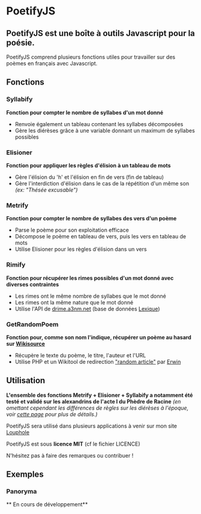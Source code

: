 PoetifyJS
=========

PoetifyJS est une boîte à outils Javascript pour la poésie.
-------

PoetifyJS comprend plusieurs fonctions utiles pour travailler sur des poèmes en français avec Javascript.

Fonctions
----

### Syllabify

**Fonction pour compter le nombre de syllabes d'un mot donné**

  - Renvoie également un tableau contenant les syllabes décomposées
  - Gère les diérèses grâce à une variable donnant un maximum de syllabes possibles

### Elisioner

**Fonction pour appliquer les règles d'élision à un tableau de mots**

  - Gère l'élision du 'h' et l'élision en fin de vers (fin de tableau)
  - Gère l'interdiction d'élision dans le cas de la répétition d'un même son *(ex: "Thésée excusable")*

### Metrify

**Fonction pour compter le nombre de syllabes des vers d'un poème**

  - Parse le poème pour son exploitation efficace
  - Décompose le poème en tableau de vers, puis les vers en tableau de mots
  - Utilise Elisioner pour les règles d'élision dans un vers

### Rimify

**Fonction pour récupérer les rimes possibles d'un mot donné avec diverses contraintes**

  - Les rimes ont le même nombre de syllabes que le mot donné
  - Les rimes ont la même nature que le mot donné
  - Utilise l'API de [drime.a3nm.net] (base de données [Lexique])

### GetRandomPoem

**Fonction pour, comme son nom l'indique, récupérer un poème au hasard sur [Wikisource]**

  - Récupère le texte du poème, le titre, l'auteur et l'URL
  - Utilise PHP et un Wikitool de redirection ["random article"] par [Erwin]

Utilisation
----

**L'ensemble des fonctions Metrify + Elisioner + Syllabify a notamment été testé et validé sur les alexandrins de l'acte I du Phèdre de Racine**
*(en omettant cependant les différences de règles sur les diérèses à l'époque, voir [cette page] pour plus de détails.)*

PoetifyJS sera utilisé dans plusieurs applications à venir sur mon site [Louphole]

PoetifyJS est sous **licence MIT** (cf le fichier LICENCE)

N'hésitez pas à faire des remarques ou contribuer !

Exemples
-----

### Panoryma

** En cours de développement**

[drime.a3nm.net]:http://drime.a3nm.net/
[Lexique]:http://www.lexique.org/
[Wikisource]:http://fr.wikisource.org/
["random article"]: http://toolserver.org/~erwin85/randomarticle.php
[Erwin]: http://meta.wikimedia.org/wiki/User:Erwin
[cette page]: http://fr.wikipedia.org/wiki/Di%C3%A9r%C3%A8se
[Louphole]: http://www.louphole.com
    